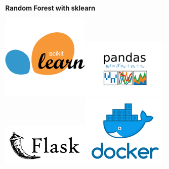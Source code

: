 ## Random Forest with sklearn


<img src="./images/scikit.png" width="250">
<img src="./images/pandas-logo.png" width="250">
<img src="./images/flask-logo.png" width="250">
<img src="./images/docker.png" width="250">


